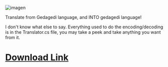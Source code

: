 ![imagen](https://github.com/user-attachments/assets/07b489b2-2a06-48f1-be57-5f27e8fa6097)

Translate from Gedagedi language, and INTO gedagedi language!

I don't know what else to say. Everything used to do the encoding/decoding is in the Translator.cs file, you may take a peek and take anything you want from it.

# [Download Link](https://github.com/TheSmallBlue/Gegagedigedagedecoder/releases/tag/1.0)

